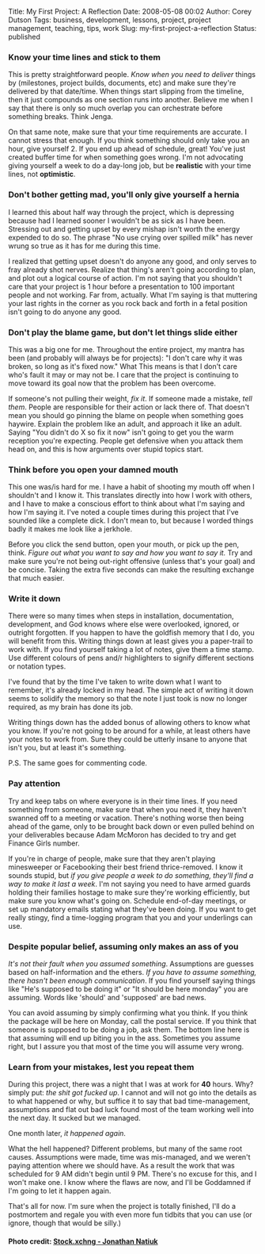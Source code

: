 Title: My First Project: A Reflection
Date: 2008-05-08 00:02
Author: Corey Dutson
Tags: business, development, lessons, project, project management, teaching, tips, work
Slug: my-first-project-a-reflection
Status: published

### Know your time lines and stick to them

This is pretty straightforward people. *Know when you need to deliver*
things by (milestones, project builds, documents, etc) and make sure
they're delivered by that date/time. When things start slipping from the
timeline, then it just compounds as one section runs into another.
Believe me when I say that there is only so much overlap you can
orchestrate before something breaks. Think Jenga.

On that same note, make sure that your time requirements are accurate. I
cannot stress that enough. If you think something should only take you
an hour, give yourself 2. If you end up ahead of schedule, great! You've
just created buffer time for when something goes wrong. I'm not
advocating giving yourself a week to do a day-long job, but be
**realistic** with your time lines, not **optimistic**.

### Don't bother getting mad, you'll only give yourself a hernia

I learned this about half way through the project, which is depressing
because had I learned sooner I wouldn't be as sick as I have been.
Stressing out and getting upset by every mishap isn't worth the energy
expended to do so. The phrase "No use crying over spilled milk" has
never wrung so true as it has for me during this time.

I realized that getting upset doesn't do anyone any good, and only
serves to fray already shot nerves. Realize that thing's aren't going
according to plan, and plot out a logical course of action. I'm not
saying that you shouldn't care that your project is 1 hour before a
presentation to 100 important people and not working. Far from,
actually. What I'm saying is that muttering your last rights in the
corner as you rock back and forth in a fetal position isn't going to do
anyone any good.

### Don't play the blame game, but don't let things slide either

This was a big one for me. Throughout the entire project, my mantra has
been (and probably will always be for projects): "I don't care why it
was broken, so long as it's fixed now." What This means is that I don't
care who's fault it may or may not be. I care that the project is
continuing to move toward its goal now that the problem has been
overcome.

If someone's not pulling their weight, *fix it*. If someone made a
mistake, *tell them*. People are responsible for their action or lack
there of. That doesn't mean you should go pinning the blame on people
when something goes haywire. Explain the problem like an adult, and
approach it like an adult. Saying "You didn't do X so fix it now" isn't
going to get you the warm reception you're expecting. People get
defensive when you attack them head on, and this is how arguments over
stupid topics start.

### Think before you open your damned mouth

This one was/is hard for me. I have a habit of shooting my mouth off
when I shouldn't and I know it. This translates directly into how I work
with others, and I have to make a conscious effort to think about what
I'm saying and how I'm saying it. I've noted a couple times during this
project that I've sounded like a complete dick. I don't mean to, but
because I worded things badly it makes me look like a jerkhole.

Before you click the send button, open your mouth, or pick up the pen,
think. *Figure out what you want to say and how you want to say it.* Try
and make sure you're not being out-right offensive (unless that's your
goal) and be concise. Taking the extra five seconds can make the
resulting exchange that much easier.



### Write it down

There were so many times when steps in installation, documentation,
development, and God knows where else were overlooked, ignored, or
outright forgotten. If you happen to have the goldfish memory that I do,
you will benefit from this. Writing things down at least gives you a
paper-trail to work with. If you find yourself taking a lot of notes,
give them a time stamp. Use different colours of pens and/r highlighters
to signify different sections or notation types.

I've found that by the time I've taken to write down what I want to
remember, it's already locked in my head. The simple act of writing it
down seems to solidify the memory so that the note I just took is now no
longer required, as my brain has done its job.

Writing things down has the added bonus of allowing others to know what
you know. If you're not going to be around for a while, at least others
have your notes to work from. Sure they could be utterly insane to
anyone that isn't you, but at least it's something.

P.S. The same goes for commenting code.

### Pay attention

Try and keep tabs on where everyone is in their time lines. If you need
something from someone, make sure that when you need it, they haven't
swanned off to a meeting or vacation. There's nothing worse then being
ahead of the game, only to be brought back down or even pulled behind on
your deliverables because Adam McMoron has decided to try and get
Finance Girls number.

If you're in charge of people, make sure that they aren't playing
minesweeper or Facebooking their best friend thrice-removed. I know it
sounds stupid, but *if you give people a week to do something, they'll
find a way to make it last a week*. I'm not saying you need to have
armed guards holding their families hostage to make sure they're working
efficiently, but make sure you know what's going on. Schedule end-of-day
meetings, or set up mandatory emails stating what they've been doing. If
you want to get really stingy, find a time-logging program that you and
your underlings can use.

### Despite popular belief, assuming only makes an ass of you

*It's not their fault when you assumed something*. Assumptions are
guesses based on half-information and the ethers. *If you have to assume
something, there hasn't been enough communication*. If you find yourself
saying things like "He's supposed to be doing it" or "It should be here
monday" you are assuming. Words like 'should' and 'supposed' are bad
news.

You can avoid assuming by simply confirming what you think. If you think
the package will be here on Monday, call the postal service. If you
think that someone is supposed to be doing a job, ask them. The bottom
line here is that assuming will end up biting you in the ass. Sometimes
you assume right, but I assure you that most of the time you will assume
very wrong.

### Learn from your mistakes, lest you repeat them

During this project, there was a night that I was at work for **40**
hours. Why? simply put: *the shit got fucked up*. I cannot and will not
go into the details as to what happened or why, but suffice it to say
that bad time-management, assumptions and flat out bad luck found most
of the team working well into the next day. It sucked but we managed.

One month later, *it happened again*.

What the hell happened? Different problems, but many of the same root
causes. Assumptions were made, time was mis-managed, and we weren't
paying attention where we should have. As a result the work that was
scheduled for 9 AM didn't begin until 9 PM. There's no excuse for this,
and I won't make one. I know where the flaws are now, and I'll be
Goddamned if I'm going to let it happen again.

That's all for now. I'm sure when the project is totally finished, I'll
do a postmortem and regale you with even more fun tidbits that you can
use (or ignore, though that would be silly.)

#### Photo credit: [Stock.xchng - Jonathan Natiuk](http://www.sxc.hu/profile/jnatiuk "Stock.xchng - Jonathan Natiuk")
